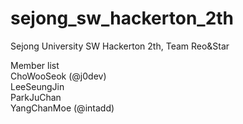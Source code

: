 # sejong_sw_hackerton_2th
Sejong University SW Hackerton 2th, Team Reo&amp;Star

Member list </br>
ChoWooSeok (@j0dev) </br>
LeeSeungJin </br>
ParkJuChan </br>
YangChanMoe (@intadd) </br>
